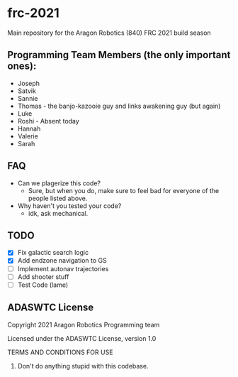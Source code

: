 # frc-2021
Main repository for the Aragon Robotics (840) FRC 2021 build season

## Programming Team Members (the only important ones):

- Joseph 
- Satvik
- Sannie
- Thomas - the banjo-kazooie guy and links awakening guy (but again)
- Luke
- Roshi - Absent today
- Hannah
- Valerie
- Sarah

## FAQ

- Can we plagerize this code?
	- Sure, but when you do, make sure to feel bad for everyone of the people listed above.
- Why haven't you tested your code?
	- idk, ask mechanical.


## TODO

- [x] Fix galactic search logic
- [x] Add endzone navigation to GS
- [ ] Implement autonav trajectories
- [ ] Add shooter stuff
- [ ] Test Code (lame)

## ADASWTC License

Copyright 2021 Aragon Robotics Programming team

Licensed under the ADASWTC License, version 1.0

TERMS AND CONDITIONS FOR USE

1. Don't do anything stupid with this codebase.